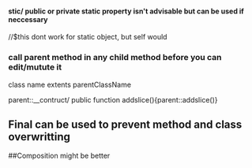 #### stic/ public or private static property isn't advisable but can be used if neccessary

//$this dont work for static object, but self would

### call parent method in any child method before you can edit/mutute it

class name extents parentClassName

parent::\_\_contruct/ public function addslice(){parent::addslice()}

## Final can be used to prevent method and class overwritting

##Composition might be better
